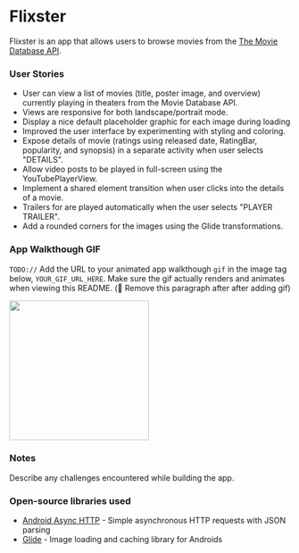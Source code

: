 # Flixster

Flixster is an app that allows users to browse movies from the [The Movie Database API](http://docs.themoviedb.apiary.io/#).

### User Stories

- User can view a list of movies (title, poster image, and overview) currently playing in theaters from the Movie Database API.
- Views are responsive for both landscape/portrait mode.   
- Display a nice default placeholder graphic for each image during loading
- Improved the user interface by experimenting with styling and coloring.
- Expose details of movie (ratings using released date, RatingBar, popularity, and synopsis) in a separate activity when user selects "DETAILS".
- Allow video posts to be played in full-screen using the YouTubePlayerView.
- Implement a shared element transition when user clicks into the details of a movie.
- Trailers for are played automatically when the user selects "PLAYER TRAILER".
- Add a rounded corners for the images using the Glide transformations.


### App Walkthough GIF
`TODO://` Add the URL to your animated app walkthough `gif` in the image tag below, `YOUR_GIF_URL_HERE`. Make sure the gif actually renders and animates when viewing this README. (🚫 Remove this paragraph after after adding gif)

<img src="YOUR_GIF_URL_HERE" width=250><br>

### Notes
Describe any challenges encountered while building the app.

### Open-source libraries used

- [Android Async HTTP](https://github.com/codepath/CPAsyncHttpClient) - Simple asynchronous HTTP requests with JSON parsing
- [Glide](https://github.com/bumptech/glide) - Image loading and caching library for Androids
